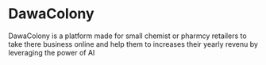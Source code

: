 # DawaColony
DawaColony is a platform made for small chemist or pharmcy retailers to take there business online and help them to increases their yearly revenu by leveraging the power of AI 
